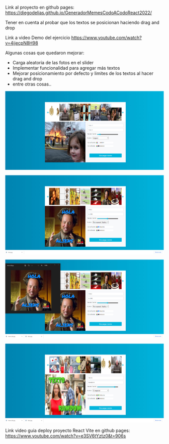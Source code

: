 Link al proyecto en github pages:
https://diegodelias.github.io/GeneradorMemesCodoACodoReact2022/

Tener en cuenta al probar que los textos se posicionan haciendo drag and drop

Link a video Demo del ejercicio
https://www.youtube.com/watch?v=4ijecpN8H98

Algunas cosas que quedaron mejorar:
- Carga aleatoria de las fotos en el slider
- Implementar funcionalidad para agregar más textos
- Mejorar posicionamiento por defecto y limites de los textos al hacer drag and drop
- entre otras cosas..


![](src/assets/fotosRepo/foto1.jpg)


![](src/assets/fotosRepo/foto2.jpg)



![](src/assets/fotosRepo/foto3.jpg)



![](src/assets/fotosRepo/foto4.jpg)



Link video guia deploy proyecto React Vite en github pages:
https://www.youtube.com/watch?v=e3SV6tYztz0&t=906s
